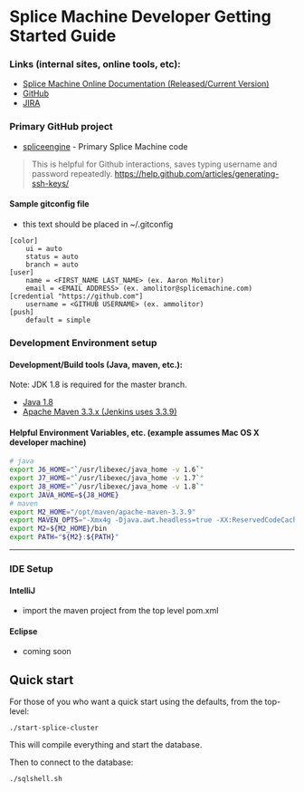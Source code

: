# Splice Machine Developer Getting Started Guide

### Links (internal sites, online tools, etc):
* [Splice Machine Online Documentation (Released/Current Version)](http://doc.splicemachine.com/index.html)
* [GitHub](https://github.com/splicemachine)
* [JIRA](https://splice.atlassian.net/secure/Dashboard.jspa)

### Primary GitHub project
* [spliceengine](https://github.com/splicemachine/spliceengine) - Primary Splice Machine code<br />

> This is helpful for Github interactions, saves typing username and password repeatedly. https://help.github.com/articles/generating-ssh-keys/

#### Sample gitconfig file
* this text should be placed in ~/.gitconfig
```gitconfig
[color]
    ui = auto
    status = auto
    branch = auto
[user]
    name = <FIRST_NAME LAST_NAME> (ex. Aaron Molitor)
    email = <EMAIL ADDRESS> (ex. amolitor@splicemachine.com)
[credential "https://github.com"]
    username = <GITHUB USERNAME> (ex. ammolitor)
[push]
    default = simple
```

### Development Environment setup
#### Development/Build tools (Java, maven, etc.):
Note: JDK 1.8 is required for the master branch.

* [Java 1.8](http://www.oracle.com/technetwork/java/javase/downloads/jdk8-downloads-2133151.html)
* [Apache Maven 3.3.x (Jenkins uses 3.3.9)](https://maven.apache.org/download.cgi)

#### Helpful Environment Variables, etc. (example assumes Mac OS X developer machine)
```bash
# java
export J6_HOME="`/usr/libexec/java_home -v 1.6`"
export J7_HOME="`/usr/libexec/java_home -v 1.7`"
export J8_HOME="`/usr/libexec/java_home -v 1.8`"
export JAVA_HOME=${J8_HOME}
# maven
export M2_HOME="/opt/maven/apache-maven-3.3.9"
export MAVEN_OPTS="-Xmx4g -Djava.awt.headless=true -XX:ReservedCodeCacheSize=512m"
export M2=${M2_HOME}/bin
export PATH="${M2}:${PATH}"
```
----

### IDE Setup

#### IntelliJ
* import the maven project from the top level pom.xml

#### Eclipse
* coming soon

## Quick start
For those of you who want a quick start using the defaults, from the top-level:

`./start-splice-cluster`

This will compile everything and start the database. 

Then to connect to the database:

`./sqlshell.sh`
